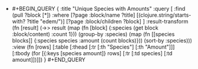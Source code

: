 - #+BEGIN_QUERY
  {
    :title "Unique Species with Amounts"
    :query [
      :find (pull ?block [*])
      :where
        [?page :block/name ?title]
        [(clojure.string/starts-with? ?title "edem/")]
        [?page :block/children ?block]
    ]
    :result-transform (fn [result]
      (->> result
           (map (fn [block]
                  {:species (get block :block/content)
                   :count 1}))
           (group-by :species)
           (map (fn [[species blocks]]
                  {:species species
                   :amount (count blocks)}))
           (sort-by :species)))
    :view (fn [rows]
      [:table
        [:thead
          [:tr [:th "Species"] [:th "Amount"]]]
        [:tbody
          (for [{:keys [species amount]} rows]
            [:tr
              [:td species]
              [:td amount]])]])
  }
  #+END_QUERY